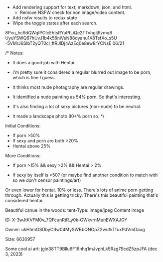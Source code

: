 - Add rendering support for text, markdown, json, and html.
  - Remove NSFW check for non image/video content.
- Add nsfw results to redux state
- Wipe the toggle states after each search.

8Pvu_hc9dQWqIPOIcEhtsRYuPtLiQe2TTvhgIj9zmq8
UyuYSWQ67hUvJ1b4k56niVeN88dyanu1X8TsfXo_s5U
-5VMrJ6SIbT2yQT0cl_ftRJlDj4AzEq0e8ew8rYCNsE 06/21


/*
Notes:
 - It does a good job with Hentai.

- I'm pretty sure it considered a regular blurred out image to be porn, which is fine I guess. 
- It thinks most nude photagraphy are regular drawings.


- It identified a nude painting as 54% porn. So that's interesting.

- It's also finding a lot of sexy pictures (non-nude) to be neutral. 
- It made a landscape photo 80+% porn so.
*/


Initial Conditions: 

- If porn >50%
- If sexy and porn are both >20%
- Hentai above 25%


More Conditions: 

- If porn >15% && sexy >2% && Hentai > 2%

- If sexy by itself is >50? (or maybe find another condition to match with so we don't censor paintings/art)

Or even lower for hentai. 10% or less. There's lots of anime porn getting through.
Actually this is getting tricky. There's this beautiful painting that's considered hentai.




Beautiful canue in the woods: 
tent-Type: image/jpeg
Content image

ID: X-3wJtKVFM0v_7QFcunRtR_y0k-GWkvrnMunEWXAJGY

Owner: ukHhmGSDbyCRw04MySWBbQNOpZ2wufkTfuxPdVmDaug

Size: 6630957 

Some cool ai art: 
jgin38TT9Bllu6F16nhq1mJvphLk5Rzg79cdZ5zpJFA (dec 3, 2023)
